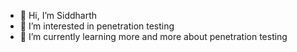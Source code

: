 - 👋 Hi, I’m Siddharth
- 👀 I’m interested in penetration testing
- 🌱 I’m currently learning more and more about penetration testing

<!---
siddeyssp/siddeyssp is a ✨ special ✨ repository because its `README.md` (this file) appears on your GitHub profile.
You can click the Preview link to take a look at your changes.
--->
